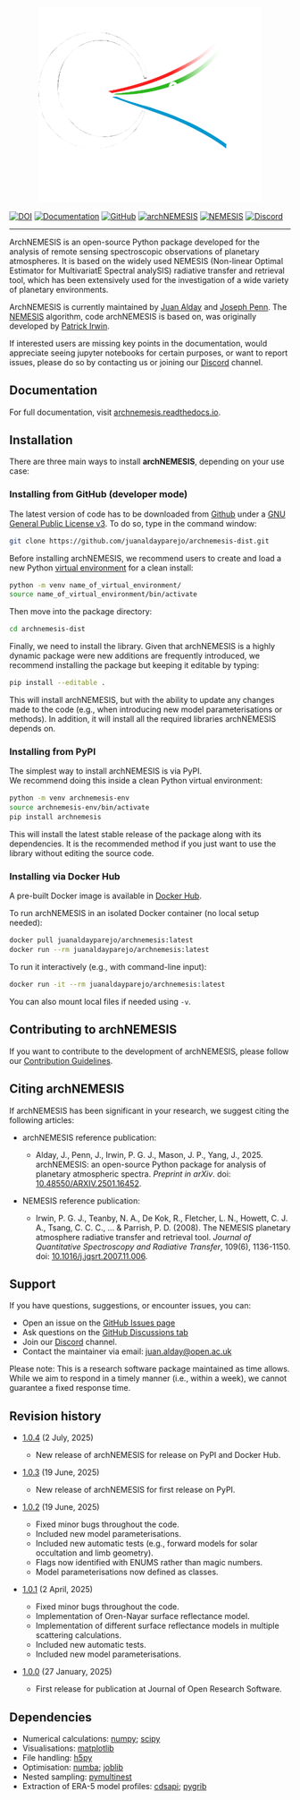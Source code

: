 <p align="center">
  <img src="https://raw.githubusercontent.com/juanaldayparejo/archnemesis-dist/main/docs/images/archnemesis_logo_black_background.png" alt="archNEMESIS logo" width="400"/>
</p>

[![DOI](https://img.shields.io/badge/version-v1.0.4-red)](https://doi.org/10.5281/zenodo.15789739)
[![Documentation](https://img.shields.io/badge/readthedocs-latest-blue)](https://archnemesis.readthedocs.io)
[![GitHub](https://img.shields.io/badge/github-code-green)](https://github.com/juanaldayparejo/archnemesis-dist)
[![archNEMESIS](https://img.shields.io/badge/archNEMESIS-reference-yellow)](https://doi.org/10.48550/arXiv.2501.16452)
[![NEMESIS](https://img.shields.io/badge/NEMESIS-reference-yellow)](https://doi.org/10.1016/j.jqsrt.2007.11.006)
[![Discord](https://img.shields.io/badge/discord-join-pink)](https://discord.gg/Te43qbrVFK)

__________

ArchNEMESIS is an open-source Python package developed for the analysis of remote sensing spectroscopic observations of planetary atmospheres. 
It is based on the widely used NEMESIS (Non-linear Optimal Estimator for MultivariatE Spectral analySIS) radiative transfer and retrieval tool, 
which has been extensively used for the investigation of a wide variety of planetary environments.

ArchNEMESIS is currently maintained by [Juan Alday](https://research.open.ac.uk/people/ja22256) and [Joseph Penn](https://www.physics.ox.ac.uk/our-people/penn).
The [NEMESIS](https://nemesiscode.github.io/index.html) algorithm, code archNEMESIS is based on, was originally developed by [Patrick Irwin](https://www.physics.ox.ac.uk/our-people/irwin).

If interested users are missing key points in the documentation, would appreciate seeing jupyter notebooks for certain purposes, or want to report issues, please do so by contacting us or joining our [Discord](https://discord.gg/Te43qbrVFK) channel.


## Documentation
For full documentation, visit [archnemesis.readthedocs.io](https://archnemesis.readthedocs.io/en/latest/).


## Installation

There are three main ways to install **archNEMESIS**, depending on your use case:

### Installing from GitHub (developer mode)

The latest version of code has to be downloaded from [Github](https://github.com/juanaldayparejo/archnemesis-dist.git) under a [GNU General Public License v3](LICENSE). To do so, type in the command window:

```bash
git clone https://github.com/juanaldayparejo/archnemesis-dist.git
```

Before installing archNEMESIS, we recommend users to create and load a new Python [virtual environment](https://docs.python.org/3/library/venv.html) for a clean install:

```bash
python -m venv name_of_virtual_environment/
source name_of_virtual_environment/bin/activate
```

Then move into the package directory:

```bash
cd archnemesis-dist
```

Finally, we need to install the library. Given that archNEMESIS is a highly dynamic package were new additions are frequently introduced, we recommend installing the package but keeping it editable by typing:

```bash
pip install --editable .
```

This will install archNEMESIS, but with the ability to update any changes made to the code (e.g., when introducing new model parameterisations or methods). In addition, it will install all the required libraries archNEMESIS depends on.


### Installing from PyPI

The simplest way to install archNEMESIS is via PyPI.  
We recommend doing this inside a clean Python virtual environment:

```bash
python -m venv archnemesis-env
source archnemesis-env/bin/activate
pip install archnemesis
```

This will install the latest stable release of the package along with its dependencies.
It is the recommended method if you just want to use the library without editing the source code.


### Installing via Docker Hub

A pre-built Docker image is available in [Docker Hub](https://hub.docker.com/r/juanaldayparejo/archnemesis).

To run archNEMESIS in an isolated Docker container (no local setup needed):

```bash
docker pull juanaldayparejo/archnemesis:latest
docker run --rm juanaldayparejo/archnemesis:latest
```

To run it interactively (e.g., with command-line input):

```bash
docker run -it --rm juanaldayparejo/archnemesis:latest
```

You can also mount local files if needed using `-v`.


## Contributing to archNEMESIS

If you want to contribute to the development of archNEMESIS, please follow our [Contribution Guidelines](CONTRIBUTING.md).

## Citing archNEMESIS

If archNEMESIS has been significant in your research, we suggest citing the following articles:

- archNEMESIS reference publication:
   - Alday, J., Penn, J., Irwin, P. G. J., Mason, J. P., Yang, J., 2025. archNEMESIS: an open-source Python package for analysis of planetary atmospheric spectra. *Preprint in arXiv*. doi: [10.48550/ARXIV.2501.16452](https://doi.org/10.48550/ARXIV.2501.16452).

- NEMESIS reference publication:
   - Irwin, P. G. J., Teanby, N. A., De Kok, R., Fletcher, L. N., Howett, C. J. A., Tsang, C. C. C., ... & Parrish, P. D. (2008). The NEMESIS planetary atmosphere radiative transfer and retrieval tool. *Journal of Quantitative Spectroscopy and Radiative Transfer*, 109(6), 1136-1150. doi: [10.1016/j.jqsrt.2007.11.006](https://doi.org/10.1016/j.jqsrt.2007.11.006).

## Support 

If you have questions, suggestions, or encounter issues, you can:

- Open an issue on the [GitHub Issues page](https://github.com/juanaldayparejo/archnemesis-dist/issues)
- Ask questions on the [GitHub Discussions tab](https://github.com/juanaldayparejo/archnemesis-dist/discussions)
- Join our [Discord](https://discord.gg/Te43qbrVFK) channel.
- Contact the maintainer via email: juan.alday@open.ac.uk

Please note: This is a research software package maintained as time allows. While we aim to respond in a timely manner (i.e., within a week), we cannot guarantee a fixed response time.

## Revision history

- [1.0.4](https://doi.org/10.5281/zenodo.15789739) (2 July, 2025)
   - New release of archNEMESIS for release on PyPI and Docker Hub.

- [1.0.3](https://doi.org/10.5281/zenodo.15699119) (19 June, 2025)
   - New release of archNEMESIS for first release on PyPI.

- [1.0.2](https://doi.org/10.5281/zenodo.15698743) (19 June, 2025)
   - Fixed minor bugs throughout the code.
   - Included new model parameterisations.
   - Included new automatic tests (e.g., forward models for solar occultation and limb geometry).
   - Flags now identified with ENUMS rather than magic numbers.
   - Model parameterisations now defined as classes.

- [1.0.1](https://doi.org/10.5281/zenodo.15123560) (2 April, 2025)
   - Fixed minor bugs throughout the code.
   - Implementation of Oren-Nayar surface reflectance model.
   - Implementation of different surface reflectance models in multiple scattering calculations.
   - Included new automatic tests.
   - Included new model parameterisations.

- [1.0.0](https://doi.org/10.5281/zenodo.14746548) (27 January, 2025)
    - First release for publication at Journal of Open Research Software.

## Dependencies

- Numerical calculations: [numpy](https://numpy.org/); [scipy](https://scipy.org/)
- Visualisations: [matplotlib](https://matplotlib.org/)
- File handling: [h5py](https://www.h5py.org/)
- Optimisation: [numba](https://numba.pydata.org/); [joblib](https://joblib.readthedocs.io/en/stable/)
- Nested sampling: [pymultinest](https://johannesbuchner.github.io/PyMultiNest/)
- Extraction of ERA-5 model profiles: [cdsapi](https://pypi.org/project/cdsapi/); [pygrib](https://jswhit.github.io/pygrib/)  

